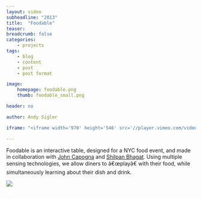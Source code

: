 ```yaml
---
layout: video
subheadline: "2013"
title:  "Foodable"
teaser: 
breadcrumb: false
categories:
    - projects
tags:
    - blog
    - content
    - post
    - post format

image:
    homepage: foodable.png
    thumb: foodable_small.png

header: no

author: Andy Sigler

iframe: "<iframe width='970' height='546' src='//player.vimeo.com/video/62139254' frameborder='0' allowfullscreen></iframe>"

---
```

Foodable is an interactive table, designed for a NYC food event, and made in collaboration with <a href="https://johncapogna.com/" target="blank">John Capogna</a> and <a href="https://shilpanbhagat.com/site/" target="_blank">Shilpan Bhagat</a>. Using multiple sensing technologies, we allow diners to â€œplayâ€ with their food, while simultaneously learning about their dish and drink.

<img src="{{ site.url }}/images/foodable_flow.jpg" style="border-bottom:20px solid white" />